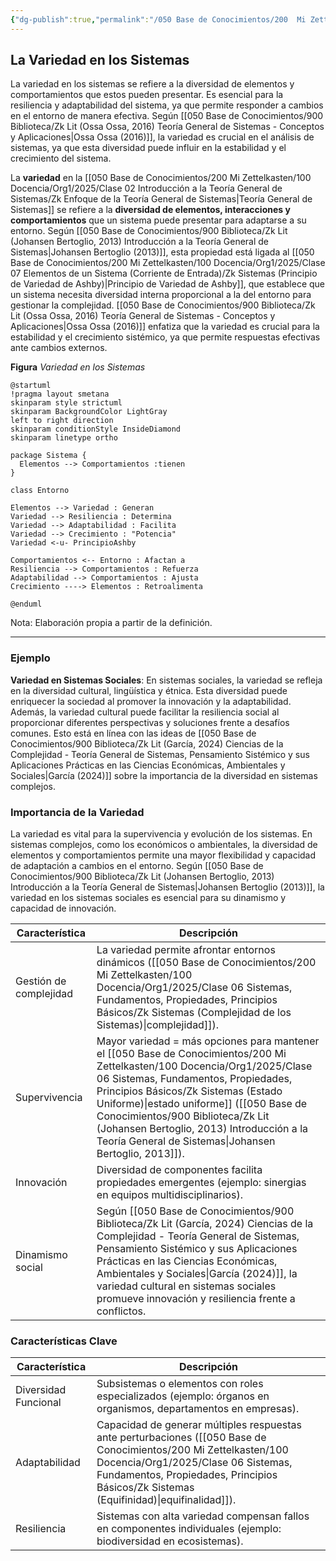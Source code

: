 ```yaml
---
{"dg-publish":true,"permalink":"/050 Base de Conocimientos/200  Mi Zettelkasten/100 Docencia/Org1/2025/Clase 06 Sistemas, Fundamentos, Propiedades, Principios Básicos/Zk La Variedad en los Sistemas/","tags":["digitalGarden"]}
---
```


## La Variedad en los Sistemas

La variedad en los sistemas se refiere a la diversidad de elementos y comportamientos que estos pueden presentar. Es esencial para la resiliencia y adaptabilidad del sistema, ya que permite responder a cambios en el entorno de manera efectiva. Según [[050 Base de Conocimientos/900 Biblioteca/Zk Lit (Ossa Ossa, 2016) Teoría General de Sistemas -  Conceptos y Aplicaciones\|Ossa Ossa (2016)]], la variedad es crucial en el análisis de sistemas, ya que esta diversidad puede influir en la estabilidad y el crecimiento del sistema.

La **variedad** en la [[050 Base de Conocimientos/200  Mi Zettelkasten/100 Docencia/Org1/2025/Clase 02 Introducción a la Teoría General de Sistemas/Zk Enfoque de la Teoría General de Sistemas\|Teoría General de Sistemas]] se refiere a la **diversidad de elementos, interacciones y comportamientos** que un sistema puede presentar para adaptarse a su entorno. Según [[050 Base de Conocimientos/900 Biblioteca/Zk Lit (Johansen Bertoglio, 2013) Introducción a la Teoría General de Sistemas\|Johansen Bertoglio (2013)]], esta propiedad está ligada al [[050 Base de Conocimientos/200  Mi Zettelkasten/100 Docencia/Org1/2025/Clase 07 Elementos de un Sistema (Corriente de Entrada)/Zk Sistemas (Principio de Variedad de Ashby)\|Principio de Variedad de Ashby]], que establece que un sistema necesita diversidad interna proporcional a la del entorno para gestionar la complejidad. [[050 Base de Conocimientos/900 Biblioteca/Zk Lit (Ossa Ossa, 2016) Teoría General de Sistemas -  Conceptos y Aplicaciones\|Ossa Ossa (2016)]] enfatiza que la variedad es crucial para la estabilidad y el crecimiento sistémico, ya que permite respuestas efectivas ante cambios externos.

**Figura**
_Variedad en los Sistemas_
```plantuml
@startuml
!pragma layout smetana
skinparam style strictuml
skinparam BackgroundColor LightGray
left to right direction
skinparam conditionStyle InsideDiamond
skinparam linetype ortho

package Sistema {
  Elementos --> Comportamientos :tienen
}

class Entorno

Elementos --> Variedad : Generan
Variedad --> Resiliencia : Determina
Variedad --> Adaptabilidad : Facilita
Variedad --> Crecimiento : "Potencia"
Variedad <-u- PrincipioAshby

Comportamientos <-- Entorno : Afactan a
Resiliencia --> Comportamientos : Refuerza
Adaptabilidad --> Comportamientos : Ajusta
Crecimiento ----> Elementos : Retroalimenta

@enduml
```
Nota: Elaboración propia a partir de la definición.

----
### Ejemplo

**Variedad en Sistemas Sociales**: En sistemas sociales, la variedad se refleja en la diversidad cultural, lingüística y étnica. Esta diversidad puede enriquecer la sociedad al promover la innovación y la adaptabilidad. Además, la variedad cultural puede facilitar la resiliencia social al proporcionar diferentes perspectivas y soluciones frente a desafíos comunes. Esto está en línea con las ideas de [[050 Base de Conocimientos/900 Biblioteca/Zk Lit (García, 2024) Ciencias de la Complejidad - Teoría General de Sistemas, Pensamiento Sistémico y sus Aplicaciones Prácticas en las Ciencias Económicas, Ambientales y Sociales\|García (2024)]] sobre la importancia de la diversidad en sistemas complejos.

### Importancia de la Variedad

La variedad es vital para la supervivencia y evolución de los sistemas. En sistemas complejos, como los económicos o ambientales, la diversidad de elementos y comportamientos permite una mayor flexibilidad y capacidad de adaptación a cambios en el entorno. Según [[050 Base de Conocimientos/900 Biblioteca/Zk Lit (Johansen Bertoglio, 2013) Introducción a la Teoría General de Sistemas\|Johansen Bertoglio (2013)]], la variedad en los sistemas sociales es esencial para su dinamismo y capacidad de innovación.

| Característica         | Descripción                                                                                                                                                                                                                                                                                                     |
| ---------------------- | --------------------------------------------------------------------------------------------------------------------------------------------------------------------------------------------------------------------------------------------------------------------------------------------------------------- |
| Gestión de complejidad | La variedad permite afrontar entornos dinámicos ([[050 Base de Conocimientos/200  Mi Zettelkasten/100 Docencia/Org1/2025/Clase 06 Sistemas, Fundamentos, Propiedades, Principios Básicos/Zk Sistemas (Complejidad de los Sistemas)\|complejidad]]).                                                                                                                                                                                                   |
| Supervivencia          | Mayor variedad = más opciones para mantener el [[050 Base de Conocimientos/200  Mi Zettelkasten/100 Docencia/Org1/2025/Clase 06 Sistemas, Fundamentos, Propiedades, Principios Básicos/Zk Sistemas (Estado Uniforme)\|estado uniforme]] ([[050 Base de Conocimientos/900 Biblioteca/Zk Lit (Johansen Bertoglio, 2013) Introducción a la Teoría General de Sistemas\|Johansen Bertoglio, 2013]]).                                                                                               |
| Innovación             | Diversidad de componentes facilita propiedades emergentes (ejemplo: sinergias en equipos multidisciplinarios).                                                                                                                                                                                                  |
| Dinamismo social       | Según [[050 Base de Conocimientos/900 Biblioteca/Zk Lit (García, 2024) Ciencias de la Complejidad - Teoría General de Sistemas, Pensamiento Sistémico y sus Aplicaciones Prácticas en las Ciencias Económicas, Ambientales y Sociales\|García (2024)]], la variedad cultural en sistemas sociales promueve innovación y resiliencia frente a conflictos. |
### Características Clave

| Característica       | Descripción                                                                                                      |
| -------------------- | ---------------------------------------------------------------------------------------------------------------- |
| Diversidad Funcional | Subsistemas o elementos con roles especializados (ejemplo: órganos en organismos, departamentos en empresas).    |
| Adaptabilidad        | Capacidad de generar múltiples respuestas ante perturbaciones ([[050 Base de Conocimientos/200  Mi Zettelkasten/100 Docencia/Org1/2025/Clase 06 Sistemas, Fundamentos, Propiedades, Principios Básicos/Zk Sistemas (Equifinidad)\|equifinalidad]]).    |
| Resiliencia          | Sistemas con alta variedad compensan fallos en componentes individuales (ejemplo: biodiversidad en ecosistemas). |

